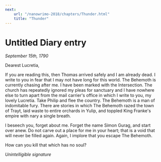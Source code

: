 ```yaml
---
next:
    url: "/nanowrimo-2018/chapters/Thunder.html"
    title: "Thunder"
---
```


# Untitled Diary entry

_September 15th, 1790_

Dearest Lucretia,

If you are reading this, then Thomas arrived safely and I am already dead. I write to you in fear that I may not have long for this world. The Behemoth is currently chasing after me. I have been marked with the Intersection. The church has repeatedly ignored my pleas for sanctuary and I have nowhere else to turn apart from the mail carrier's office in which I write to you, my lovely Lucretia. Take Philip and flee the country. The Behemoth is a man of indomitable fury. There are stories in which The Behemoth razed the town of Trayt, laid waste to entire orchards in Yulip, and toppled King Franke's empire with nary a single breath.

I beseech you, forget about me. Forget the name Símon Gurag, and start over anew. Do not carve out a place for me in your heart; that is a void that will never be filled again. Again, I implore that you escape The Behemoth.

How can you kill that which has no soul?

_Unintelligible signature_
